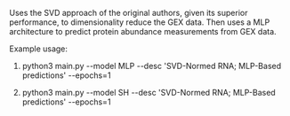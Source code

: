 Uses the SVD approach of the original authors, given its superior performance, to dimensionality reduce the GEX data. Then uses a MLP architecture to predict protein abundance measurements from GEX data.


Example usage: 
1. python3 main.py --model MLP --desc 'SVD-Normed RNA; MLP-Based predictions' --epochs=1

2. python3 main.py --model SH --desc 'SVD-Normed RNA; MLP-Based predictions' --epochs=1